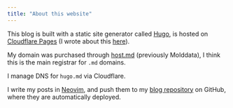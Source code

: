 ```yaml
---
title: "About this website"
---
```


This blog is built with a static site generator called [Hugo](https://gohugo.io/), is hosted on [Cloudflare Pages](https://pages.cloudflare.com/) (I wrote about this [here](/post/moving-to-cloudflare-pages/)).

My domain was purchased through [host.md](https://host.md/) (previously Molddata), I think this is the main registrar for `.md` domains.

I manage DNS for `hugo.md` via Cloudflare.

I write my posts in [Neovim](https://neovim.io/), and push them to my [blog repository](https://github.com/hugomd/blog) on GitHub, where they are automatically deployed.

